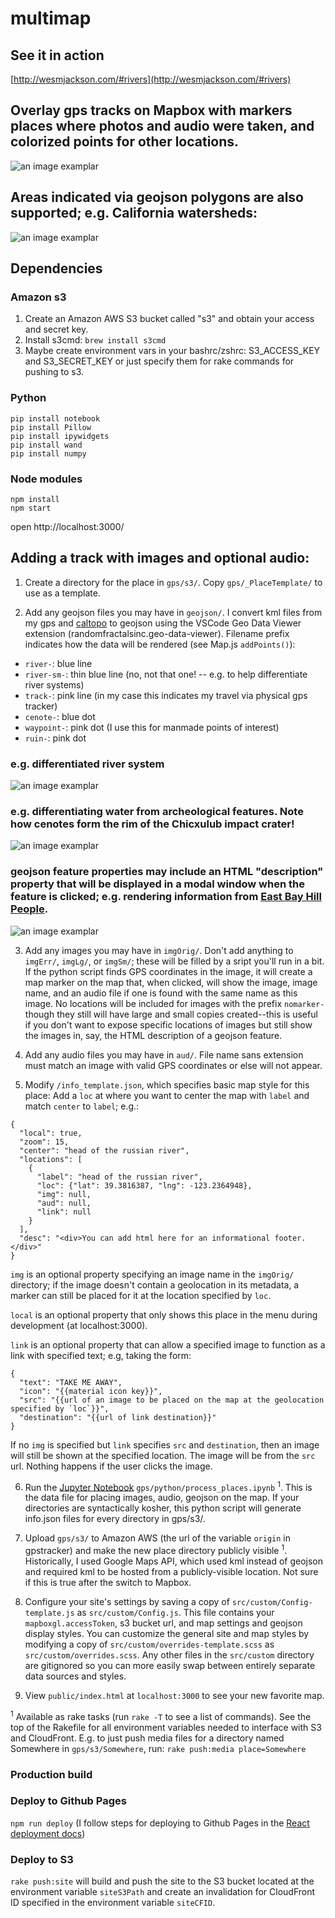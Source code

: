 # multimap

## See it in action
[http://wesmjackson.com/#rivers](http://wesmjackson.com/#rivers)

## Overlay gps tracks on Mapbox with markers places where photos and audio were taken, and colorized points for other locations.
![an image examplar](./misc/screenshot1.png)

## Areas indicated via geojson polygons are also supported; e.g. California watersheds:
![an image examplar](./misc/screenshot2.png)

## Dependencies

### Amazon s3
1. Create an Amazon AWS S3 bucket called "s3" and obtain your access and secret key.
2. Install s3cmd: `brew install s3cmd`
3. Maybe create environment vars in your bashrc/zshrc: S3_ACCESS_KEY and S3_SECRET_KEY or just specify them for rake commands for pushing to s3.

### Python
```
pip install notebook
pip install Pillow
pip install ipywidgets
pip install wand
pip install numpy
```

### Node modules
```
npm install
npm start
```

open http://localhost:3000/

## Adding a track with images and optional audio:

1. Create a directory for the place in `gps/s3/`. Copy `gps/_PlaceTemplate/` to use as a template.

2. Add any geojson files you may have in `geojson/`. I convert kml files from my gps and [caltopo](https://caltopo.com/m/A912) to geojson using the VSCode Geo Data Viewer extension (randomfractalsinc.geo-data-viewer). Filename prefix indicates how the data will be rendered (see Map.js `addPoints()`):
- `river-`: blue line
- `river-sm-`: thin blue line (no, not that one! -- e.g. to help differentiate river systems)
- `track-`: pink line (in my case this indicates my travel via physical gps tracker)
- `cenote-`: blue dot
- `waypoint-`: pink dot (I use this for manmade points of interest)
- `ruin-`: pink dot

### e.g. differentiated river system
![an image examplar](./misc/screenshot3.png)

### e.g. differentiating water from archeological features. Note how cenotes form the rim of the Chicxulub impact crater!
![an image examplar](./misc/screenshot4.png)

### geojson feature properties may include an HTML "description" property that will be displayed in a modal window when the feature is clicked; e.g. rendering information from [East Bay Hill People](https://eastbayhillpeople.com/map/).
![an image examplar](./misc/screenshot5.png)

3. Add any images you may have in `imgOrig/`. Don't add anything to `imgErr/`, `imgLg/`, or `imgSm/`; these will be filled by a sript you'll run in a bit. If the python script finds GPS coordinates in the image, it will create a map marker on the map that, when clicked, will show the image, image name, and an audio file if one is found with the same name as this image. No locations will be included for images with the prefix `nomarker-` though they still will have large and small copies created--this is useful if you don't want to expose specific locations of images but still show the images in, say, the HTML description of a geojson feature.

4. Add any audio files you may have in `aud/`. File name sans extension must match an image with valid GPS coordinates or else will not appear.

5. Modify `/info_template.json`, which specifies basic map style for this place: Add a `loc` at where you want to center the map with `label` and match `center` to `label`; e.g.:

```
{
  "local": true,
  "zoom": 15,
  "center": "head of the russian river",
  "locations": [
    {
      "label": "head of the russian river",
      "loc": {"lat": 39.3816387, "lng": -123.2364948},
      "img": null,
      "aud": null,
      "link": null
    }
  ],
  "desc": "<div>You can add html here for an informational footer.</div>"
}
```

`img` is an optional property specifying an image name in the `imgOrig/` directory; if the image doesn't contain a geolocation in its metadata, a marker can still be placed for it at the location specified by `loc`.

`local` is an optional property that only shows this place in the menu during development (at localhost:3000).

`link` is an optional property that can allow a specified image to function as a link with specified text; e.g, taking the form:
```
{
  "text": "TAKE ME AWAY",
  "icon": "{{material icon key}}",
  "src": "{{url of an image to be placed on the map at the geolocation specified by `loc`}}",
  "destination": "{{url of link destination}}"
}
```

If no `img` is specified but `link` specifies `src` and `destination`, then an image will still be shown at the specified location. The image will be from the `src` url. Nothing happens if the user clicks the image.

6. Run the [Jupyter Notebook](http://jupyter.org/install.html) `gps/python/process_places.ipynb` <sup>1</sup>. This is the data file for placing images, audio, geojson on the map. If your directories are syntactically kosher, this python script will generate info.json files for every directory in gps/s3/.

7. Upload `gps/s3/` to Amazon AWS (the url of the variable `origin` in gpstracker) and make the new place directory publicly visible <sup>1</sup>. Historically, I used Google Maps API, which used kml instead of geojson and required kml to be hosted from a publicly-visible location. Not sure if this is true after the switch to Mapbox.

8. Configure your site's settings by saving a copy of `src/custom/Config-template.js` as `src/custom/Config.js`. This file contains your `mapboxgl.accessToken`, s3 bucket url, and map settings and geojson display styles. You can customize the general site and map styles by modifying a copy of `src/custom/overrides-template.scss` as `src/custom/overrides.scss`. Any other files in the `src/custom` directory are gitignored so you can more easily swap between entirely separate data sources and styles.

9. View `public/index.html` at `localhost:3000` to see your new favorite map.

<sup>1</sup> Available as rake tasks (run ```rake -T``` to see a list of commands).  See the top of the Rakefile for all environment variables needed to interface with S3 and CloudFront. E.g. to just push media files for a directory named Somewhere in `gps/s3/Somewhere`, run: `rake push:media place=Somewhere`

### Production build

### Deploy to Github Pages
`npm run deploy` (I follow steps for deploying to Github Pages in the [React deployment docs](https://create-react-app.dev/docs/deployment))

### Deploy to S3
`rake push:site` will build and push the site to the S3 bucket located at the environment variable `siteS3Path` and create an invalidation for CloudFront ID specified in the environment variable `siteCFID`.
